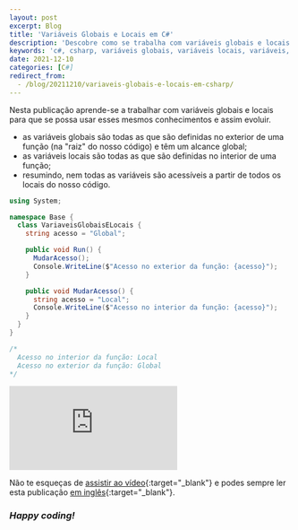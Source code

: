 ```yaml
---
layout: post
excerpt: Blog
title: 'Variáveis Globais e Locais em C#'
description: 'Descobre como se trabalha com variáveis globais e locais na linguagem de programação C#. Obtém respostas às tuas dúvidas com a teoria e os exemplos apresentados.'
keywords: 'c#, csharp, variáveis globais, variáveis locais, variáveis, globais, locais, variável, publicação'
date: 2021-12-10
categories: [C#]
redirect_from:
  - /blog/20211210/variaveis-globais-e-locais-em-csharp/
---
```


Nesta publicação aprende-se a trabalhar com variáveis globais e locais para que se possa usar esses mesmos conhecimentos e assim evoluir.

- as variáveis globais são todas as que são definidas no exterior de uma função (na "raiz" do nosso código) e têm um alcance global;
- as variáveis locais são todas as que são definidas no interior de uma função;
- resumindo, nem todas as variáveis são acessíveis a partir de todos os locais do nosso código.

```csharp
using System;

namespace Base {
  class VariaveisGlobaisELocais {
    string acesso = "Global";

    public void Run() {
      MudarAcesso();
      Console.WriteLine($"Acesso no exterior da função: {acesso}");
    }

    public void MudarAcesso() {
      string acesso = "Local";
      Console.WriteLine($"Acesso no interior da função: {acesso}");
    }
  }
}

/*
  Acesso no interior da função: Local
  Acesso no exterior da função: Global
*/
```

<div class="video-container">
  <iframe src="https://www.youtube.com/embed/nRnTx4JWWm4" frameborder="0" allowfullscreen></iframe>
</div>

Não te esqueças de [assistir ao vídeo](https://youtu.be/nRnTx4JWWm4){:target="\_blank"} e podes sempre ler esta publicação [em inglês](https://nelsonsilvadev.com/blog/global-and-local-variables-in-csharp/){:target="\_blank"}.

### _Happy coding!_
